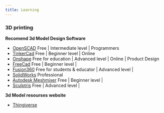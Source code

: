 ```yaml
---
title: Learning
---
```

### 3D printing  
**Recomend 3d Model Design Software**
* [OpenSCAD](https://www.openscad.org/)   Free | Intermediate level | Programmers
* [TinkerCad](https://www.tinkercad.com/) Free | Beginner level | Online  
* [Onshape](https://www.onshape.com/) Free for education | Advanced level | Online | Product Design
* [FreeCad](https://www.freecadweb.org/) Free | Beginner level |  
* [Fusion360](https://www.autodesk.com/products/fusion-360/) Free for students & educator | Advanced level |
* [SolidWorks](https://www.solidworks.com/) Professional
* [Autodesk Meshmixer](http://www.meshmixer.com/) Free | Beginner level |
* [Sculptris](https://pixologic.com/sculptris/) Free | Advanced level |

**3d Model resourses website**
* [Thingiverse](https://www.thingiverse.com/)
